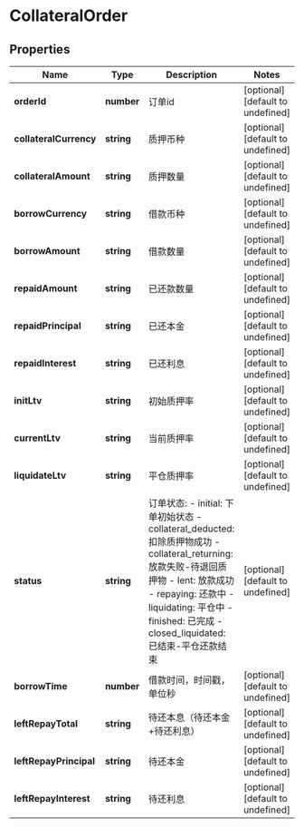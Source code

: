 # CollateralOrder

## Properties

Name | Type | Description | Notes
------------ | ------------- | ------------- | -------------
**orderId** | **number** | 订单id | [optional] [default to undefined]
**collateralCurrency** | **string** | 质押币种 | [optional] [default to undefined]
**collateralAmount** | **string** | 质押数量 | [optional] [default to undefined]
**borrowCurrency** | **string** | 借款币种 | [optional] [default to undefined]
**borrowAmount** | **string** | 借款数量 | [optional] [default to undefined]
**repaidAmount** | **string** | 已还款数量 | [optional] [default to undefined]
**repaidPrincipal** | **string** | 已还本金 | [optional] [default to undefined]
**repaidInterest** | **string** | 已还利息 | [optional] [default to undefined]
**initLtv** | **string** | 初始质押率 | [optional] [default to undefined]
**currentLtv** | **string** | 当前质押率 | [optional] [default to undefined]
**liquidateLtv** | **string** | 平仓质押率 | [optional] [default to undefined]
**status** | **string** | 订单状态: - initial: 下单初始状态 - collateral_deducted: 扣除质押物成功 - collateral_returning: 放款失败-待退回质押物 - lent: 放款成功 - repaying: 还款中 - liquidating: 平仓中 - finished: 已完成 - closed_liquidated: 已结束-平仓还款结束 | [optional] [default to undefined]
**borrowTime** | **number** | 借款时间，时间戳，单位秒 | [optional] [default to undefined]
**leftRepayTotal** | **string** | 待还本息（待还本金+待还利息） | [optional] [default to undefined]
**leftRepayPrincipal** | **string** | 待还本金 | [optional] [default to undefined]
**leftRepayInterest** | **string** | 待还利息 | [optional] [default to undefined]

